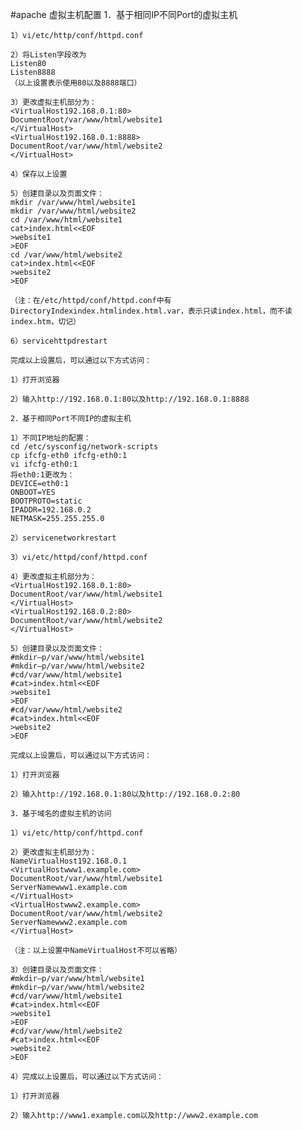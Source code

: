 #apache 虚拟主机配置
    1．基于相同IP不同Port的虚拟主机
    
    1）vi/etc/http/conf/httpd.conf
    
    2）将Listen字段改为
    Listen80
    Listen8888
    （以上设置表示使用80以及8888端口）
    
    3）更改虚拟主机部分为：
    <VirtualHost192.168.0.1:80>
    DocumentRoot/var/www/html/website1
    </VirtualHost>
    <VirtualHost192.168.0.1:8888>
    DocumentRoot/var/www/html/website2
    </VirtualHost>
    
    4）保存以上设置
    
    5）创建目录以及页面文件：
    mkdir /var/www/html/website1
    mkdir /var/www/html/website2
    cd /var/www/html/website1
    cat>index.html<<EOF
    >website1
    >EOF
    cd /var/www/html/website2
    cat>index.html<<EOF
    >website2
    >EOF
    
    （注：在/etc/httpd/conf/httpd.conf中有DirectoryIndexindex.htmlindex.html.var，表示只读index.html，而不读index.htm，切记）
    
    6）servicehttpdrestart
    
    完成以上设置后，可以通过以下方式访问：
    
    1）打开浏览器
    
    2）输入http://192.168.0.1:80以及http://192.168.0.1:8888
    
    2．基于相同Port不同IP的虚拟主机
    
    1）不同IP地址的配置：
    cd /etc/sysconfig/network-scripts
    cp ifcfg-eth0 ifcfg-eth0:1
    vi ifcfg-eth0:1
    将eth0:1更改为：
    DEVICE=eth0:1
    ONBOOT=YES
    BOOTPROTO=static
    IPADDR=192.168.0.2
    NETMASK=255.255.255.0
    
    2）servicenetworkrestart
    
    3）vi/etc/httpd/conf/httpd.conf
    
    4）更改虚拟主机部分为：
    <VirtualHost192.168.0.1:80>
    DocumentRoot/var/www/html/website1
    </VirtualHost>
    <VirtualHost192.168.0.2:80>
    DocumentRoot/var/www/html/website2
    </VirtualHost>
    
    5）创建目录以及页面文件：
    #mkdir–p/var/www/html/website1
    #mkdir–p/var/www/html/website2
    #cd/var/www/html/website1
    #cat>index.html<<EOF
    >website1
    >EOF
    #cd/var/www/html/website2
    #cat>index.html<<EOF
    >website2
    >EOF
    
    完成以上设置后，可以通过以下方式访问：
    
    1）打开浏览器
    
    2）输入http://192.168.0.1:80以及http://192.168.0.2:80
    
    3．基于域名的虚拟主机的访问
    
    1）vi/etc/http/conf/httpd.conf
    
    2）更改虚拟主机部分为：
    NameVirtualHost192.168.0.1
    <VirtualHostwww1.example.com>
    DocumentRoot/var/www/html/website1
    ServerNamewww1.example.com
    </VirtualHost>
    <VirtualHostwww2.example.com>
    DocumentRoot/var/www/html/website2
    ServerNamewww2.example.com
    </VirtualHost>
    
    （注：以上设置中NameVirtualHost不可以省略）
    
    3）创建目录以及页面文件：
    #mkdir–p/var/www/html/website1
    #mkdir–p/var/www/html/website2
    #cd/var/www/html/website1
    #cat>index.html<<EOF
    >website1
    >EOF
    #cd/var/www/html/website2
    #cat>index.html<<EOF
    >website2
    >EOF
    
    4）完成以上设置后，可以通过以下方式访问：
    
    1）打开浏览器
    
    2）输入http://www1.example.com以及http://www2.example.com
